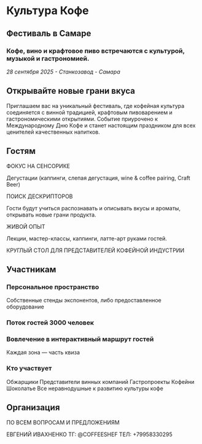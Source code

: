 # Культура Кофе
## Фестиваль в Самаре

### Кофе, вино и крафтовое пиво встречаются с культурой, музыкой и гастрономией.

_28 сентября 2025 - Станкозавод - Самара_

## Открывайте новые грани вкуса
Приглашаем вас на уникальный фестиваль, где кофейная культура соединяется с винной традицией, крафтовым пивоварением и гастрономическими открытиями. Событие приурочено к Международному Дню Кофе и станет настоящим праздником для всех ценителей качественных напитков.

<FestActivities />

## Гостям

ФОКУС НА СЕНСОРИКЕ

Дегустации (каппинги, слепая дегустация, wine & coffee pairing, Craft Beer)

ПОИСК ДЕСКРИПТОРОВ

Гости будут учиться распознавать и описывать вкусы и ароматы, открывать новые грани продукта.

ЖИВОЙ ОПЫТ

Лекции, мастер-классы, каппинги, латте-арт руками гостей.

КРУГЛЫЙ СТОЛ ДЛЯ ПРЕДСТАВИТЕЛЕЙ КОФЕЙНОЙ ИНДУСТРИИ

## Участникам

### Персональное пространство

Cобственные стенды экспонентов, либо предоставленное оборудование

### Поток гостей 3000 человек

### Вовлечение в интерактивный маршрут гостей

Каждая зона — часть квиза

### Кто участвует

Обжарщики
Представители винных компаний
Гастропроекты 
Кофейни 
Шоколатье
Все неравнодушные к развитию культуры кофе

<FestTerms />

## Организация
ПО ВСЕМ ВОПРОСАМ И ПРЕДЛОЖЕНИЯМ

ЕВГЕНИЙ ИВАХНЕНКО
ТГ: @COFFEESHEF 
ТЕЛ: +79958330295
